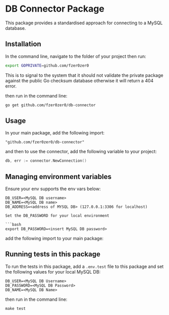 # DB Connector Package

This package provides a standardised approach for connecting to a MySQL database.

## Installation

In the command line, navigate to the folder of your project then run:

```bash
export GOPRIVATE=github.com/fzer0zer0
```

This is to signal to the system that it should not validate the private package against the public Go checksum database otherwise it will return a 404 error.

then run in the command line:

```bash
go get github.com/fzer0zer0/db-connector
```

## Usage

In your main package, add the following import:

```text
"github.com/fzer0zer0/db-connector"
```

and then to use the connector, add the following variable to your project:

```go
db, err := connector.NewConnection()
```

## Managing environment variables

Ensure your env supports the env vars below:

```text
DB_USER=<MySQL DB username>
DB_NAME=<MySQL DB name>
DB_ADDRESS=<address of MYSQL DB> (127.0.0.1:3306 for localhost)

Set the DB_PASSWORD for your local environment

```bash
export DB_PASSWORD=<insert MySQL DB password>
```

add the following import to your main package:

## Running tests in this package

To run the tests in this package, add a `.env.test` file to this package and set the following values for your local MySQL DB:

```text
DB_USER=<MySQL DB Username>
DB_PASSWORD=<MySQL DB Password>
DB_NAME=<MySQL DB Name>
```

then run in the command line:

```text
make test
```
